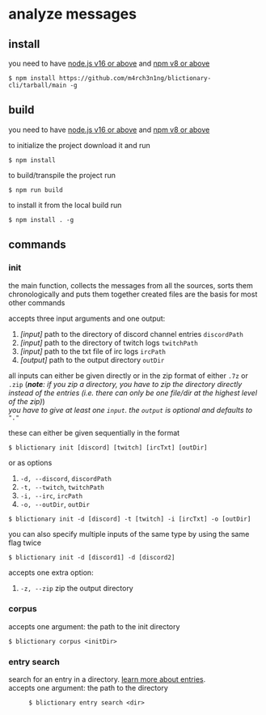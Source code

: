 # analyze messages

## install

you need to have [node.js v16 or above](https://nodejs.org/en/) and [npm v8 or above](https://www.npmjs.com/package/npm)

```
$ npm install https://github.com/m4rch3n1ng/blictionary-cli/tarball/main -g
```

## build

you need to have [node.js v16 or above](https://nodejs.org/en/) and [npm v8 or above](https://www.npmjs.com/package/npm)

to initialize the project download it and run

```
$ npm install
```

to build/transpile the project run

```
$ npm run build
```

to install it from the local build run

```
$ npm install . -g
```

## commands

### init

the main function, collects the messages from all the sources, sorts them chronologically and puts them together
created files are the basis for most other commands

accepts three input arguments and one output:
1. *[input]* path to the directory of discord channel entries `discordPath`
1. *[input]* path to the directory of twitch logs `twitchPath`
1. *[input]* path to the txt file of irc logs `ircPath`
1. *[output]* path to the output directory `outDir`

all inputs can either be given directly or in the zip format of either `.7z` or `.zip`
(***note**: if you zip a directory, you have to zip the directory directly instead of the entries (i.e. there can only be one file/dir at the highest level of the zip)*)  
*you have to give at least one `input`. the `output` is optional and defaults to `"."`*

these can either be given sequentially in the format

```
$ blictionary init [discord] [twitch] [ircTxt] [outDir]
```

or as options
1. `-d, --discord`, `discordPath`
1. `-t, --twitch`, `twitchPath`
1. `-i, --irc`, `ircPath`
1. `-o, --outDir`, `outDir`

```
$ blictionary init -d [discord] -t [twitch] -i [ircTxt] -o [outDir]
```

you can also specify multiple inputs of the same type by using the same flag twice

```
$ blictionary init -d [discord1] -d [discord2]
```

accepts one extra option:
1. `-z, --zip` zip the output directory

### corpus

accepts one argument: the path to the init directory <initDir>

```
$ blictionary corpus <initDir>
```

### entry search

search for an entry in a directory. [learn more about entries](https://github.com/m4rch3n1ng/blictionary#entries).  
accepts one argument: the path to the directory <dir>

```
$ blictionary entry search <dir>
```
